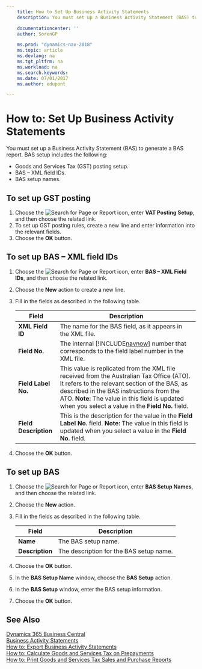 ```yaml
---
    title: How to Set Up Business Activity Statements
    description: You must set up a Business Activity Statement (BAS) to generate a BAS report.

    documentationcenter: ''
    author: SorenGP

    ms.prod: "dynamics-nav-2018"
    ms.topic: article
    ms.devlang: na
    ms.tgt_pltfrm: na
    ms.workload: na
    ms.search.keywords:
    ms.date: 07/01/2017
    ms.author: edupont

---
```

# How to: Set Up Business Activity Statements
You must set up a Business Activity Statement (BAS) to generate a BAS report. BAS setup includes the following:  

-   Goods and Services Tax (GST) posting setup.  
-   BAS – XML field IDs.  
-   BAS setup names.  

## To set up GST posting  

1.  Choose the ![Search for Page or Report](../../media/ui-search/search_small.png "Search for Page or Report icon") icon, enter **VAT Posting Setup**, and then choose the related link.  
2.  To set up GST posting rules, create a new line and enter information into the relevant fields.  
3.  Choose the **OK** button.  

## To set up BAS – XML field IDs  

1.  Choose the ![Search for Page or Report](../../media/ui-search/search_small.png "Search for Page or Report icon") icon, enter **BAS – XML Field IDs**, and then choose the related link.  
2.  Choose the **New** action to create a new line.  
3.  Fill in the fields as described in the following table.  

    |Field|Description|  
    |---------------------------------|---------------------------------------|  
    |**XML Field ID**|The name for the BAS field, as it appears in the XML file.|  
    |**Field No.**|The internal [!INCLUDE[navnow](../../includes/navnow_md.md)] number that corresponds to the field label number in the XML file.|  
    |**Field Label No.**|This value is replicated from the XML file received from the Australian Tax Office (ATO). It refers to the relevant section of the BAS, as described in the BAS instructions from the ATO. **Note:**  The value in this field is updated when you select a value in the **Field No.** field.|  
    |**Field Description**|This is the description for the value in the **Field Label No.** field. **Note:**  The value in this field is updated when you select a value in the **Field No.** field.|  

4.  Choose the **OK** button.  

## To set up BAS  

1.  Choose the ![Search for Page or Report](../../media/ui-search/search_small.png "Search for Page or Report icon") icon, enter **BAS Setup Names**, and then choose the related link.  
2.  Choose the **New** action.  
3.  Fill in the fields as described in the following table.  

    |Field|Description|  
    |---------------------------------|---------------------------------------|  
    |**Name**|The BAS setup name.|  
    |**Description**|The description for the BAS setup name.|  

4.  Choose the **OK** button.  
5.  In the **BAS Setup Name** window, choose the **BAS Setup** action.  
6.  In the **BAS Setup** window, enter the BAS setup information.  
7.  Choose the **OK** button.  

## See Also
[Dynamics 365 Business Central](https://docs.microsoft.com/dynamics365/business-central/)  
[Business Activity Statements](business-activity-statements.md)   
 [How to: Export Business Activity Statements](how-to-export-business-activity-statements.md)   
 [How to: Calculate Goods and Services Tax on Prepayments](how-to-calculate-goods-and-services-tax-on-prepayments.md)   
 [How to: Print Goods and Services Tax Sales and Purchase Reports](how-to-print-goods-and-services-tax-sales-and-purchase-reports.md)
